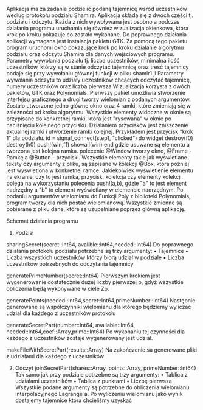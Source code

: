 Aplikacja ma za zadanie podzielić podaną tajemnicę wśród uczestników według protokołu podziału Shamira. 
Aplikacja składa się z dwóch części tj. podziału i odczytu. Każda z nich wywoływana jest osobno a podczas działania programu uruchamia się również wizualizacja okienkowa, która krok po kroku pokazuje co zostało wykonane.
Do poprawnego działania aplikacji wymagana jest instalacja pakietu GTK. Za pomocą tego pakietu program uruchomi okno pokazujące krok po kroku działanie algorytmu podziału oraz odczytu Shamira dla danych wejściowych programu.
Parametry wywołania podziału tj. liczba uczestników, minimalna ilość uczestników, którzy są w stanie odczytać tajemnicę oraz treść tajemnicy podaje się przy wywołaniu głównej funkcji w pliku shamir1.jl
Parametry wywołania odczytu to udziały uczestników chcących odczytać tajemnicę, numery uczestników oraz liczba pierwsza
Wizualizacja korzysta z dwóch pakietów, GTK oraz Polynomials. Pierwszy pakiet umożliwia stworzenie interfejsu graficznego a drugi tworzy wielomian z podanych argumentów. 
Zostało utworzone jedno główne okno oraz 4 ramki, które zmieniają się w zależności od kroku algorytmu. Wszystkie elementy widoczne w oknie są przypisane do konkretnej ramki, która jest "rysowana" w oknie po naciśnięciu kolejnego przycisku. Działaniem przycisków jest zniszczenie aktualnej ramki i utworzenie ramki kolejnej. Przykładem jest przycisk "krok 1" dla podziału.
id = signal_connect(step1, "clicked") do widget
	destroy(f0)
	destroy(h0)
	push!(win,f1)
	showall(win)
end
gdzie usuwane są elementu a tworzona jest kolejna ramka.
polecenie @Window  tworzy okno, @Frame -  Ramkę  a @Button - przyciski.  Wszystkie elementy takie jak wyświetlane teksty czy argumenty z pliku, są zapisane w kolekcji @Box, która później jest wyświetlona w konkretnej ramce. Jakiekolwiek wyświetlenie elementu na ekranie, czy to jest ramka, przycisk, kolekcja czy elementy kolekcji, polega na wykorzystaniu polecenia push!(a,b), gdzie "a" to jest element nadrzędny a "b" to element wyświetlany w elemencie nadrzędnym.
Po podaniu argumentów wielomianu do Funkcji Poly z biblioteki Polynomials, program tworzy dla nich postać wielomianową. 
Wszystkie zmienne są pobierane z pliku dane, które są uzupełniane poprzez główną aplikację.





















Schemat działania programu

1.	Podział 

sharingSecret(secret::Int64, avalible::Int64,needed::Int64)
Do poprawnego działania protokołu podziału potrzebne są trzy argumenty:
•	Tajemnice
•	Liczba wszystkich uczestników którzy biorą udział w podziale
•	Liczba uczestników potrzebnych do odczytania tajemnicy

generatePrimeNumber(secret::Int64)
Pierwszym krokiem jest wygenerowanie dostatecznie dużej liczby pierwszej p,  gdyż               wszystkie obliczenia będą wykonywane w ciele Zp.
 
generatePoints(needed::Int64,secret::Int64,primeNumber::Int64)
Następnie generowane są współczynniki wielomianu dla którego będziemy wyliczać udział dla każdego z uczestników protokołu

generateSecretPart(number::Int64, available::Int64, needed::Int64,coef::Array,prime::Int64)
Po wykonaniu tej czynności dla każdego z uczestników zostaje wygenerowany jest udział.

makeFileWithSecretPart(results::Array)
Na zakończenie sa generowane pliki z udziałami dla każdego z uczestników



2.	Odczyt
joinSecretPart(shares::Array, points::Array, primeNumber::Int64)
Tak samo jak przy podziale potrzebne są trzy argumenty:
•	Tablica z udziałami uczestników 
•	Tablica z punktami 
•	Liczbę pierwsza 
Wszystkie podane argumenty są potrzebne do obliczenia wielomianu interpolacyjnego Lagrange`a. Po wyliczeniu wielomianu jako wynik dostajemy tajemnice która chcieliśmy uzyskać 




